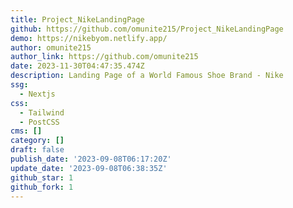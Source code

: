 ```yaml
---
title: Project_NikeLandingPage
github: https://github.com/omunite215/Project_NikeLandingPage
demo: https://nikebyom.netlify.app/
author: omunite215
author_link: https://github.com/omunite215
date: 2023-11-30T04:47:35.474Z
description: Landing Page of a World Famous Shoe Brand - Nike
ssg:
  - Nextjs
css:
  - Tailwind
  - PostCSS
cms: []
category: []
draft: false
publish_date: '2023-09-08T06:17:20Z'
update_date: '2023-09-08T06:38:35Z'
github_star: 1
github_fork: 1
---
```


